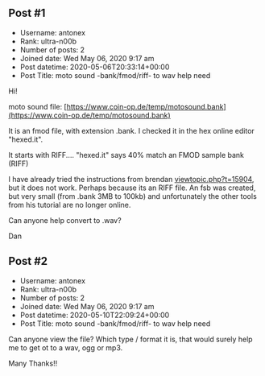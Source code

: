 ## Post #1
- Username: antonex
- Rank: ultra-n00b
- Number of posts: 2
- Joined date: Wed May 06, 2020 9:17 am
- Post datetime: 2020-05-06T20:33:14+00:00
- Post Title: moto sound -bank/fmod/riff- to wav help need

Hi!

moto sound file: [https://www.coin-op.de/temp/motosound.bank](https://www.coin-op.de/temp/motosound.bank)

It is an fmod file, with extension .bank.
I checked it in the hex online editor "hexed.it".

It starts with RIFF.... "hexed.it" says 40% match an FMOD sample bank (RIFF)

I have already tried the instructions from brendan [viewtopic.php?t=15904](https://forum.xentax.com/viewtopic.php?t=15904), but it does not work. Perhaps because its an RIFF file. An fsb was created, but very small (from .bank 3MB to 100kb) and unfortunately the other tools from his tutorial are no longer online.

Can anyone help convert to .wav? 

Dan
## Post #2
- Username: antonex
- Rank: ultra-n00b
- Number of posts: 2
- Joined date: Wed May 06, 2020 9:17 am
- Post datetime: 2020-05-10T22:09:24+00:00
- Post Title: moto sound -bank/fmod/riff- to wav help need

Can anyone view the file? Which type / format it is, that would surely help me to get ot to a wav, ogg or mp3.

Many Thanks!!
